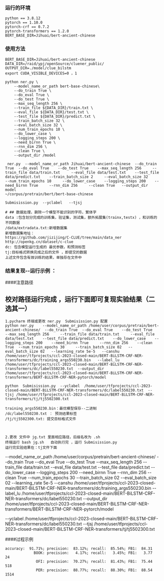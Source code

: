 ### 运行的环境
```
python == 3.8.12
pytorch == 1.10.0 
pytorch-crf == 0.7.2  
pytorch-transformers == 1.2.0  
BERT_BASE_DIR=Jihuai/bert-ancient-chinese
```
### 使用方法
```
BERT_BASE_DIR=Jihuai/bert-ancient-chinese
DATA_DIR=/raid/ypj/openSource/cluener_public/
OUTPUT_DIR=./model/clue_bilstm
export CUDA_VISIBLE_DEVICES=0 ，1

python ner.py \
    --model_name_or_path bert-base-chinese\
    --do_train True \
    --do_eval True \
    --do_test True \
    --max_seq_length 256 \
    --train_file ${DATA_DIR}/train.txt \
    --eval_file ${DATA_DIR}/test.txt \
    --test_file ${DATA_DIR}/predict.txt \
    --train_batch_size 32 \
    --eval_batch_size 32 \
    --num_train_epochs 10 \
    --do_lower_case \
    --logging_steps 200 \
    --need_birnn True \
    --rnn_dim 256 \
    --clean True \
    --output_dir /model
    
 ner.py  --model_name_or_path Jihuai/bert-ancient-chinese  --do_train True  --do_eval True    --do_test True    --max_seq_length 256     --train_file data/train.txt     --eval_file data/test.txt    --test_file data/predict.txt    --train_batch_size 2     --eval_batch_size 32     --num_train_epochs 10     --do_lower_case    --logging_steps 200    --need_birnn True     --rnn_dim 256     --clean True   --output_dir model
~/corpus/pretrain/bert/bert-base-chinese

Submisission.py  --yclabel   --tjsj 

# ## 数据处理，删除一个模型不能识别的字符，繁体字
data :包含划分完成的训练集，验证集，测试集，额外拓展集(trainx,testx) ，和训练的不同数据
/data/extradata.txt:新增数据集
新增数据集地址：
https://github.com/jizijing/C-CLUE/tree/main/data_ner
http://openkg.cn/dataset/c-clue
dc: 包含模型运行生成的 最优参数，和预测标签
tj:目标格式转换完成之后的文件 ，即提交的数据 
上述文件包含有效训练的结果，单独存在文件中
```

### 结果复现--运行示例 ：
####注意路径
## 校对路径运行完成 ，运行下面即可复现实验结果（二选其一）
```
1.pycharm 终端或更改 ner.py  Submisission.py 配置
python ner.py    --model_name_or_path /home/user/corpus/pretrain/bert-ancient-chinese/  --do_train True  --do_eval True    --do_test True    --max_seq_length 256     --train_file data/train.txt     --eval_file data/test.txt    --test_file data/predict.txt    --do_lower_case    --logging_steps 200    --need_birnn True     --rnn_dim 256    --clean True  --num_train_epochs 30     --train_batch_size 02   --eval_batch_size 02   --learning_rate 5e-5   --canshu /home/user/tfprojects/ccl-2023-closed-main/BERT-BiLSTM-CRF-NER-transformers/dc/training_args550230.bin   --label_lu  /home/user/tfprojects/ccl-2023-closed-main/BERT-BiLSTM-CRF-NER-transformers/dc/label550230.txt  --output_dir /home/user/tfprojects/ccl-2023-closed-main/BERT-BiLSTM-CRF-NER-transformers/BERT-BiLSTM-CRF-NER-pytorch/model

python  Submisission.py  --yclabel  /home/user/tfprojects/ccl-2023-closed-main/BERT-BiLSTM-CRF-NER-transformers/dc/label550230.txt  --tjsj /home/user/tfprojects/ccl-2023-closed-main/BERT-BiLSTM-CRF-NER-transformers/tj/tj5502300.txt

training_args550230.bin：最优模型保存--二进制
/dc/label550230.txt ： 预测结果标签
/tj/tj5502300.txt: 提交目标格式文件



2.更改 文件中 jg.txt 里面相应路径，后缀名改为 .sh
终端运行 bash jg.sh   自动执行完 ，运行 Submisission.py  
运行完实验结果在：tj文件下面

```
 --model_name_or_path /home/user/corpus/pretrain/bert-ancient-chinese/  --do_train True  --do_eval True    --do_test True    --max_seq_length 256     --train_file data/train.txt     --eval_file data/test.txt    --test_file data/predict.txt    --do_lower_case    --logging_steps 200    --need_birnn True     --rnn_dim 256    --clean True  --num_train_epochs 30     --train_batch_size 02   --eval_batch_size 02   --learning_rate 5e-5   --canshu /home/user/tfprojects/ccl-2023-closed-main/BERT-BiLSTM-CRF-NER-transformers/dc/training_args550230.bin   --label_lu  /home/user/tfprojects/ccl-2023-closed-main/BERT-BiLSTM-CRF-NER-transformers/dc/label550230.txt  --output_dir /home/user/tfprojects/ccl-2023-closed-main/BERT-BiLSTM-CRF-NER-transformers/BERT-BiLSTM-CRF-NER-pytorch/model


  --yclabel  /home/user/tfprojects/ccl-2023-closed-main/BERT-BiLSTM-CRF-NER-transformers/dc/label550230.txt  --tjsj /home/user/tfprojects/ccl-2023-closed-main/BERT-BiLSTM-CRF-NER-transformers/tj/tj5502300.txt

####过程示例
```
accuracy:  91.71%; precision:  83.12%; recall:  85.54%; FB1:  84.31
             BOOK: precision:   4.17%; recall:   3.45%; FB1:   3.77  24
              OFI: precision:  70.27%; recall:  81.43%; FB1:  75.44  518
              PER: precision:  88.77%; recall:  88.30%; FB1:  88.54  1514

```

